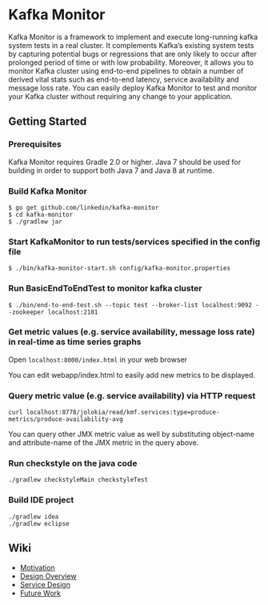 # Kafka Monitor
Kafka Monitor is a framework to implement and execute long-running kafka
system tests in a real cluster. It complements Kafka’s existing system
tests by capturing potential bugs or regressions that are only likely to occur
after prolonged period of time or with low probability. Moreover, it allows you to monitor Kafka
cluster using end-to-end pipelines to obtain a number of derived vital stats
such as end-to-end latency, service availability and message loss rate. You can easily
deploy Kafka Monitor to test and monitor your Kafka cluster without requiring
any change to your application.

## Getting Started

### Prerequisites
Kafka Monitor requires Gradle 2.0 or higher. Java 7 should be used for
building in order to support both Java 7 and Java 8 at runtime.

### Build Kafka Monitor
```
$ go get github.com/linkedin/kafka-monitor
$ cd kafka-monitor 
$ ./gradlew jar
```

### Start KafkaMonitor to run tests/services specified in the config file
```
$ ./bin/kafka-monitor-start.sh config/kafka-monitor.properties
```

### Run BasicEndToEndTest to monitor kafka cluster
```
$ ./bin/end-to-end-test.sh --topic test --broker-list localhost:9092 --zookeeper localhost:2181
```

### Get metric values (e.g. service availability, message loss rate) in real-time as time series graphs
Open ```localhost:8000/index.html``` in your web browser

You can edit webapp/index.html to easily add new metrics to be displayed.

### Query metric value (e.g. service availability) via HTTP request
```
curl localhost:8778/jolokia/read/kmf.services:type=produce-metrics/produce-availability-avg
```

You can query other JMX metric value as well by substituting object-name and
attribute-name of the JMX metric in the query above.

### Run checkstyle on the java code
```
./gradlew checkstyleMain checkstyleTest
```

### Build IDE project
```
./gradlew idea
./gradlew eclipse
```

## Wiki

- [Motivation](https://github.com/linkedin/kafka-monitor/wiki/Motivation)
- [Design Overview](https://github.com/linkedin/kafka-monitor/wiki/Design-Overview)
- [Service Design](https://github.com/linkedin/kafka-monitor/wiki/Service-Design)
- [Future Work](https://github.com/linkedin/kafka-monitor/wiki/Future-Work)


